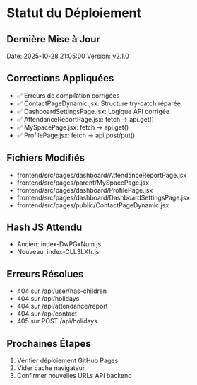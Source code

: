 # Statut du Déploiement

## Dernière Mise à Jour
Date: 2025-10-28 21:05:00
Version: v2.1.0

## Corrections Appliquées
- ✅ Erreurs de compilation corrigées
- ✅ ContactPageDynamic.jsx: Structure try-catch réparée
- ✅ DashboardSettingsPage.jsx: Logique API corrigée
- ✅ AttendanceReportPage.jsx: fetch → api.get()
- ✅ MySpacePage.jsx: fetch → api.get()
- ✅ ProfilePage.jsx: fetch → api.post/put()

## Fichiers Modifiés
- frontend/src/pages/dashboard/AttendanceReportPage.jsx
- frontend/src/pages/parent/MySpacePage.jsx
- frontend/src/pages/dashboard/ProfilePage.jsx
- frontend/src/pages/dashboard/DashboardSettingsPage.jsx
- frontend/src/pages/public/ContactPageDynamic.jsx

## Hash JS Attendu
- Ancien: index-DwPGxNum.js
- Nouveau: index-CLL3LXfr.js

## Erreurs Résolues
- 404 sur /api/user/has-children
- 404 sur /api/holidays
- 404 sur /api/attendance/report
- 404 sur /api/contact
- 405 sur POST /api/holidays

## Prochaines Étapes
1. Vérifier déploiement GitHub Pages
2. Vider cache navigateur
3. Confirmer nouvelles URLs API backend
